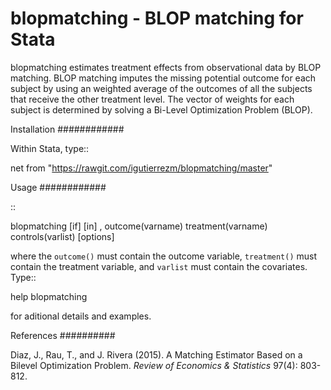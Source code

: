 blopmatching - BLOP matching for Stata
==========================================

blopmatching estimates treatment effects from observational data by BLOP matching.
BLOP matching imputes the missing potential outcome for each subject by using an weighted average
of the outcomes of all the subjects that receive the other treatment level.
The vector of weights for each subject is determined by solving a Bi-Level Optimization Problem (BLOP).


Installation
############

Within Stata, type::

  net from "https://rawgit.com/igutierrezm/blopmatching/master"


Usage
############

::

   blopmatching [if] [in] , outcome(varname) treatment(varname) controls(varlist) [options]

where the ``outcome()`` must contain the outcome variable, ``treatment()`` must contain the treatment variable, and ``varlist`` must contain the covariates. Type::

   help blopmatching

for aditional details and examples.

References
##########

 Diaz, J., Rau, T., and J. Rivera (2015). A Matching Estimator Based on a Bilevel Optimization Problem.
  *Review of Economics & Statistics* 97(4): 803-812.
